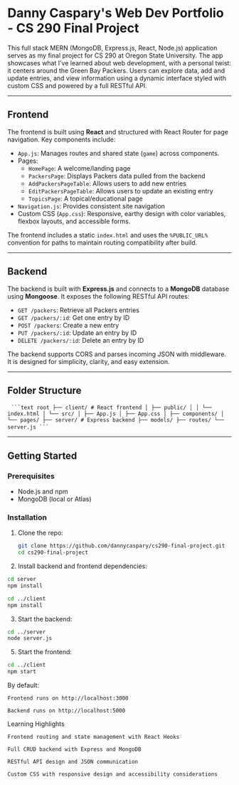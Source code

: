 # Danny Caspary's Web Dev Portfolio - CS 290 Final Project

This full stack MERN (MongoDB, Express.js, React, Node.js) application serves as my final project for CS 290 at Oregon State University. The app showcases what I’ve learned about web development, with a personal twist: it centers around the Green Bay Packers. Users can explore data, add and update entries, and view information using a dynamic interface styled with custom CSS and powered by a full RESTful API.

---

## Frontend

The frontend is built using **React** and structured with React Router for page navigation. Key components include:

- `App.js`: Manages routes and shared state (`game`) across components.
- Pages:
  - `HomePage`: A welcome/landing page
  - `PackersPage`: Displays Packers data pulled from the backend
  - `AddPackersPageTable`: Allows users to add new entries
  - `EditPackersPageTable`: Allows users to update an existing entry
  - `TopicsPage`: A topical/educational page
- `Navigation.js`: Provides consistent site navigation
- Custom CSS (`App.css`): Responsive, earthy design with color variables, flexbox layouts, and accessible forms.

The frontend includes a static `index.html` and uses the `%PUBLIC_URL%` convention for paths to maintain routing compatibility after build.

---

## Backend

The backend is built with **Express.js** and connects to a **MongoDB** database using **Mongoose**. It exposes the following RESTful API routes:

- `GET /packers`: Retrieve all Packers entries
- `GET /packers/:id`: Get one entry by ID
- `POST /packers`: Create a new entry
- `PUT /packers/:id`: Update an entry by ID
- `DELETE /packers/:id`: Delete an entry by ID

The backend supports CORS and parses incoming JSON with middleware. It is designed for simplicity, clarity, and easy extension.

---

## Folder Structure
<pre> <code>```text root ├── client/ # React frontend │ ├── public/ │ │ └── index.html │ └── src/ │ ├── App.js │ ├── App.css │ ├── components/ │ └── pages/ ├── server/ # Express backend ├── models/ ├── routes/ └── server.js ```</code> </pre>


---

## Getting Started

### Prerequisites

- Node.js and npm
- MongoDB (local or Atlas)

### Installation

1. Clone the repo:
   ```bash
   git clone https://github.com/dannycaspary/cs290-final-project.git
   cd cs290-final-project

2. Install backend and frontend dependencies:
```bash
cd server
npm install

cd ../client
npm install
```
3. Start the backend:
```bash
cd ../server
node server.js
```
5. Start the frontend:
```bash
cd ../client
npm start
```
By default:

    Frontend runs on http://localhost:3000

    Backend runs on http://localhost:5000

Learning Highlights

    Frontend routing and state management with React Hooks

    Full CRUD backend with Express and MongoDB

    RESTful API design and JSON communication

    Custom CSS with responsive design and accessibility considerations
